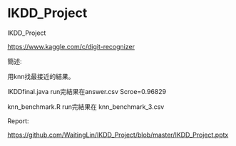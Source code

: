 # IKDD_Project
IKDD_Project

https://www.kaggle.com/c/digit-recognizer

簡述:

用knn找最接近的結果。

IKDDfinal.java run完結果在answer.csv Scroe=0.96829

knn_benchmark.R run完結果在 knn_benchmark_3.csv

Report:

https://github.com/WaitingLin/IKDD_Project/blob/master/IKDD_Project.pptx




